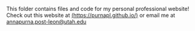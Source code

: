 This folder contains files and code for my personal professional website! Check out this website at [(https://purnapl.github.io/)](url) or email me at annapurna.post-leon@utah.edu
